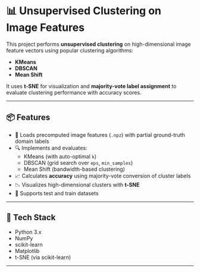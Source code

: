 # 📊 Unsupervised Clustering on Image Features

This project performs **unsupervised clustering** on high-dimensional image feature vectors using popular clustering algorithms:  
- **KMeans**
- **DBSCAN**
- **Mean Shift**

It uses **t-SNE** for visualization and **majority-vote label assignment** to evaluate clustering performance with accuracy scores.

---

## 📦 Features

- 📁 Loads precomputed image features (`.npz`) with partial ground-truth domain labels
- 🔍 Implements and evaluates:
  - KMeans (with auto-optimal `k`)
  - DBSCAN (grid search over `eps`, `min_samples`)
  - Mean Shift (bandwidth-based clustering)
- 📈 Calculates **accuracy** using majority-vote conversion of cluster labels
- 📉 Visualizes high-dimensional clusters with **t-SNE**
- 🧪 Supports test and train datasets

---

## 🧰 Tech Stack

- Python 3.x
- NumPy
- scikit-learn
- Matplotlib
- t-SNE (via scikit-learn)

---


